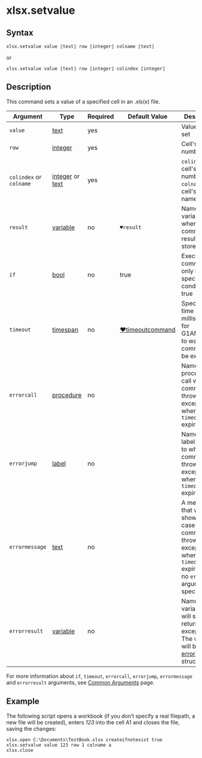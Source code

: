 # xlsx.setvalue

## Syntax

```G1ANT
xlsx.setvalue value ⟦text⟧ row ⟦integer⟧ colname ⟦text⟧
```

or

```G1ANT
xlsx.setvalue value ⟦text⟧ row ⟦integer⟧ colindex ⟦integer⟧
```

## Description

This command sets a value of a specified cell in an .xls(x) file.

| Argument                | Type                                                         | Required | Default Value                                                | Description                                                  |
| ----------------------- | ------------------------------------------------------------ | -------- | ------------------------------------------------------------ | ------------------------------------------------------------ |
| `value`                 | [text](https://manual.g1ant.com/link/G1ANT.Language/G1ANT.Language/Structures/TextStructure.md) | yes      |                                                              | Value to be set                                              |
| `row`                   | [integer](https://manual.g1ant.com/link/G1ANT.Language/G1ANT.Language/Structures/IntegerStructure.md) | yes      |                                                              | Cell's row number                                            |
| `colindex` or `colname` | [integer](https://manual.g1ant.com/link/G1ANT.Language/G1ANT.Language/Structures/IntegerStructure.md) or [text](https://manual.g1ant.com/link/G1ANT.Language/G1ANT.Language/Structures/TextStructure.md) | yes      |                                                              | `colindex`: cell's column number, `colname`: cell's column name |
| `result`                | [variable](https://manual.g1ant.com/link/G1ANT.Language/G1ANT.Language/Structures/VariableStructure.md) | no       | `♥result`                                                    | Name of a variable where the command's result will be stored |
| `if`                    | [bool](https://manual.g1ant.com/link/G1ANT.Language/G1ANT.Language/Structures/BooleanStructure.md) | no       | true                                                         | Executes the command only if a specified condition is true   |
| `timeout`               | [timespan](https://manual.g1ant.com/link/G1ANT.Language/G1ANT.Language/Structures/TimeSpanStructure.md) | no       | [♥timeoutcommand](https://manual.g1ant.com/link/G1ANT.Language/G1ANT.Addon.Core/Variables/TimeoutCommandVariable.md) | Specifies time in milliseconds for G1ANT.Robot to wait for the command to be executed |
| `errorcall`             | [procedure](https://manual.g1ant.com/link/G1ANT.Language/G1ANT.Language/Structures/ProcedureStructure.md) | no       |                                                              | Name of a procedure to call when the command throws an exception or when a given `timeout` expires |
| `errorjump`             | [label](https://manual.g1ant.com/link/G1ANT.Language/G1ANT.Language/Structures/LabelStructure.md) | no       |                                                              | Name of the label to jump to when the command throws an exception or when a given `timeout` expires |
| `errormessage`          | [text](https://manual.g1ant.com/link/G1ANT.Language/G1ANT.Language/Structures/TextStructure.md) | no       |                                                              | A message that will be shown in case the command throws an exception or when a given `timeout` expires, and no `errorjump` argument is specified |
| `errorresult`           | [variable](https://manual.g1ant.com/link/G1ANT.Language/G1ANT.Language/Structures/VariableStructure.md) | no       |                                                              | Name of a variable that will store the returned exception. The variable will be of [error](https://manual.g1ant.com/link/G1ANT.Language/G1ANT.Language/Structures/ErrorStructure.md) structure |

For more information about `if`, `timeout`, `errorcall`, `errorjump`, `errormessage` and `errorresult` arguments, see [Common Arguments](https://manual.g1ant.com/link/G1ANT.Manual/appendices/common-arguments.md) page.

## Example

The following script opens a workbook (if you don’t specify a real filepath, a new file will be created), enters *123* into the cell A1 and closes the file, saving the changes:

```G1ANT
xlsx.open C:\Documents\TestBook.xlsx createifnotexist true
xlsx.setvalue value 123 row 1 colname a
xlsx.close
```

